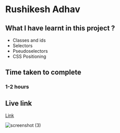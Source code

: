 # Rushikesh Adhav

## What I have learnt in this project ?
- Classes and ids
- Selectors
- Pseudoselectors
- CSS Positioning

## Time taken to complete
### 1-2 hours

## Live link
[Link](https://jade-druid-5f29d4.netlify.app/)

![screenshot (3)](https://user-images.githubusercontent.com/74168885/181799714-597fd99d-a648-44a9-b4ae-d97e4c61034e.png)
